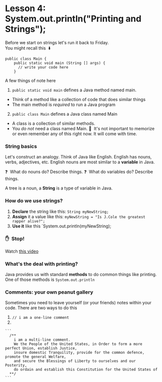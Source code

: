 # Lesson 4: System.out.println("Printing and Strings");
Before we start on strings let's run it back to Friday.\
You might recall this&nbsp; :arrow_down:
  ```
  public class Main {
      public static void main (String [] args) {
        // write your code here
      }
  ```
A few things of note here
1. `public static void main` defines a Java method named main.
  - Think of a method like a collection of code that does similar things
  - The main method is _required_ to run a Java program
2. `public class Main` defines a Java class named Main
  - A class is a collection of similar methods.
  - You _do not_ need a class named Main.
:round_pushpin:&nbsp; It's not important to memorize or even remember any of this right now.  It will come with time.

### String basics
Let's construct an analogy.  Think of Java like English.  English has nouns, verbs, adjectives, etc. English nouns are most similar to a **variable** in Java.

:question:&nbsp; What do nouns do?
Describe things. 
:question:&nbsp; What do variables do?
Describe things.

A tree is a noun, a **String** is a type of variable in Java.

### How do we use strings?
  1. **Declare** the string like this: `String myNewString;`
  2. **Assign** it a value like this: `myNewString = "Is J.Cole the greatest rapper alive?";`
  3. **Use it** like this `System.out.println(myNewString);
  
### :hand:&nbsp; Stop!
Watch [this video](https://www.youtube.com)

### What's the deal with printing?
Java provides us with standard **methods** to do common things like printing.\
One of those methods is `System.out.println`

### Comments: your own peanut gallery
Sometimes you need to leave yourself (or your friends) notes within your code.
There are two ways to do this
  1. `// i am a one-line comment`
  2. 
    ```
      /**
        i am a multi-line comment. 
        We the People of the United States, in Order to form a more perfect Union, establish Justice, 
        insure domestic Tranquility, provide for the common defence, promote the general Welfare,
        and secure the Blessings of Liberty to ourselves and our Posterity, 
        do ordain and establish this Constitution for the United States of 
      **/
    ```
  


